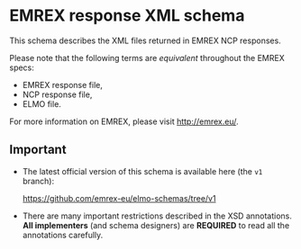 EMREX response XML schema
=========================

This schema describes the XML files returned in EMREX NCP responses.

Please note that the following terms are *equivalent* throughout the EMREX
specs:

- EMREX response file,
- NCP response file,
- ELMO file.

For more information on EMREX, please visit http://emrex.eu/.


Important
---------

* The latest official version of this schema is available here (the `v1`
  branch):

  https://github.com/emrex-eu/elmo-schemas/tree/v1

* There are many important restrictions described in the XSD annotations. **All
  implementers** (and schema designers) are **REQUIRED** to read all the
  annotations carefully.
